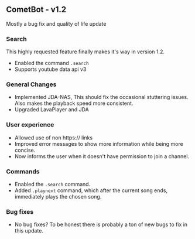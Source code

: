 ## CometBot - v1.2

Mostly a bug fix and quality of life update

### Search
This highly requested feature finally makes it's way in version 1.2. 
* Enabled the command `.search`
* Supports youtube data api v3

### General Changes
* Implemented JDA-NAS, This should fix the occasional stuttering issues. Also makes the playback speed more consistent.
* Upgraded LavaPlayer and JDA

### User experience
* Allowed use of non https:// links
* Improved error messages to show more information while being more concise.
* Now informs the user when it doesn't have permission to join a channel.

### Commands
* Enabled the `.search` command.
* Added `.playnext` command, which after the current song ends, immediately plays the chosen song.

### Bug fixes
* No bug fixes? To be honest there is probably a ton of new bugs to fix in this update.
